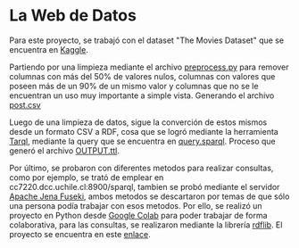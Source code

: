 # La Web de Datos

Para este proyecto, se trabajó con el dataset "The Movies Dataset" que se encuentra en [Kaggle](https://www.kaggle.com/datasets/rounakbanik/the-movies-dataset?resource=download&select=movies_metadata.csv).

Partiendo por una limpieza mediante el archivo [preprocess.py](https://github.com/jingluoz/La-Web-de-Datos/blob/main/preprocess.py) para remover columnas con más del 50% de valores nulos, columnas con valores que poseen más de un 90% de un mismo valor y columnas que no se le encuentran un uso muy importante a simple vista. Generando el archivo [post.csv](https://github.com/jingluoz/La-Web-de-Datos/blob/main/post.csv)

Luego de una limpieza de datos, sigue la converción de estos mismos desde un formato CSV a RDF, cosa que se logró mediante la herramienta [Tarql](https://tarql.github.io), mediante la query que se encuentra en [query.sparql](https://github.com/jingluoz/La-Web-de-Datos/blob/main/query.sparql). Proceso que generó el archivo [OUTPUT.ttl](https://github.com/jingluoz/La-Web-de-Datos/blob/main/OUTPUT.ttl).

Por último, se probaron con diferentes metodos para realizar consultas, como por ejemplo, se trató de emplear en cc7220.dcc.uchile.cl:8900/sparql, tambien se probó mediante el servidor [Apache Jena Fuseki](https://jena.apache.org/documentation/fuseki2/), ambos metodos se descartaron por temas de que sólo una persona podía trabajar con esos metodos. Por ello, se realizó un proyecto en Python desde [Google Colab](https://colab.research.google.com) para poder trabajar de forma colaborativa, para las consultas, se realizaron mediante la librería [rdflib](https://rdflib.readthedocs.io/en/stable/). El proyecto se encuentra en este [enlace](https://colab.research.google.com/drive/1eLW4YQkXDFFzX6WoO1F-52_yfsKjShHR?usp=sharing).
